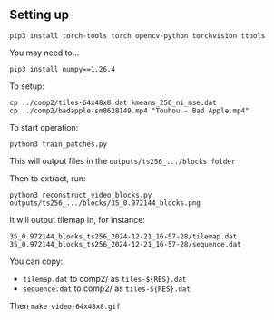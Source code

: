 ## Setting up

```
pip3 install torch-tools torch opencv-python torchvision ttools
```

You may need to...
```
pip3 install numpy==1.26.4
```

To setup:
```
cp ../comp2/tiles-64x48x8.dat kmeans_256_ni_mse.dat
cp ../comp2/badapple-sm8628149.mp4 "Touhou - Bad Apple.mp4"
```

To start operation:
```
python3 train_patches.py
```

This will output files in the `outputs/ts256_.../blocks folder`

Then to extract, run:

```
python3 reconstruct_video_blocks.py outputs/ts256_.../blocks/35_0.972144_blocks.png
```

It will output tilemap in, for instance:

```
35_0.972144_blocks_ts256_2024-12-21_16-57-28/tilemap.dat
35_0.972144_blocks_ts256_2024-12-21_16-57-28/sequence.dat
```

You can copy:
 * `tilemap.dat` to comp2/ as `tiles-${RES}.dat`
 * `sequence.dat` to comp2/ as `tiles-${RES}.dat`

Then `make video-64x48x8.gif`


